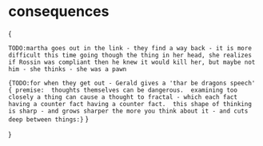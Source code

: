 # consequences
{

`TODO:martha goes out in the link - they find a way back - it is more difficult this time going though the thing in her head,
she realizes if Rossin was compliant then he knew it would kill her, but maybe not him - she thinks - she was a pawn`

`{TODO:for when they get out - Gerald gives a 'thar be dragons speech'
  {
    premise: 
      thoughts themselves can be dangerous. 
      examining too closely a thing can cause a thought to fractal - which each fact having a counter fact having a counter fact. 
      this shape of thinking is sharp - and grows sharper the more you think about it - and cuts deep between things:}`
    }


  
}